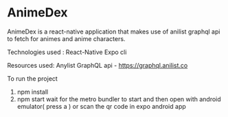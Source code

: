 # AnimeDex
AnimeDex is a react-native application that makes use of anilist graphql api to fetch for animes and anime characters.

Technologies used : 
React-Native
Expo cli

Resources used:
Anylist GraphQL api - https://graphql.anilist.co


To run the project 
1. npm install
2. npm start
wait for the metro bundler to start and then open with android emulator( press a ) or scan the qr code in expo android app
